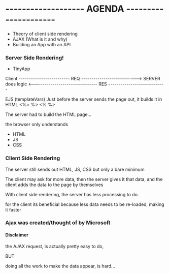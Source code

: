 # ------------------- AGENDA ---------------------

- Theory of client side rendering
- AJAX (What is it and why)
- Building an App with an API 


### Server Side Rendering!

- TinyApp


Client ------------------------- REQ --------------------------->  SERVER
                                                               does logic 
<------------------------------- RES ----------------------------

EJS  (templateVars)
Just before the server sends the page out, it builds it in HTML
<%= %>
<% %>

The server had to build the HTML page...

the browser only understands

- HTML
- JS
- CSS

### Client Side Rendering

The server still sends out HTML, JS, CSS but only a bare minimum


The client may ask for more data, then the server gives it that data, and the client adds the data 
to the page by themselves

With client side rendering, the server has less processing to do.

for the client its beneficial because less data needs to be re-loaded, making it faster

### Ajax was created/thought of by Microsoft



#### Disclaimer

the AJAX request, is actually pretty easy to do,

BUT

doing all the work to make the data appear, is hard...
